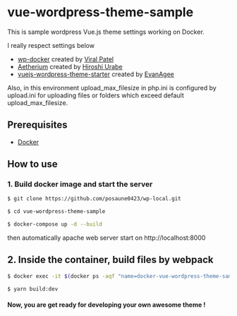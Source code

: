 # vue-wordpress-theme-sample
This is sample wordpress Vue.js theme settings working on Docker.

I really respect settings below
- [wp-docker](https://github.com/viralpatel/wp-docker) created by [Viral Patel](https://github.com/viralpatel)
- [Aetherium](https://github.com/torounit/Aetherium) created by [Hiroshi Urabe](https://github.com/torounit)
- [vuejs-wordpress-theme-starter](https://github.com/EvanAgee/vuejs-wordpress-theme-starter) created by [EvanAgee](https://github.com/EvanAgee)


Also, in this environment upload_max_filesize in php.ini is configured by upload.ini for uploading files or folders which exceed default upload_max_filesize.

## Prerequisites
- [Docker](https://www.docker.com/)

## How to use
### 1. Build docker image and start the server
```bash
$ git clone https://github.com/posaune0423/wp-local.git

$ cd vue-wordpress-theme-sample

$ docker-compose up -d --build
```
then automatically apache web server start on http://localhost:8000

## 2. Inside the container, build files by webpack
```bash
$ docker exec -it $(docker ps -aqf "name=docker-vue-wordpress-theme-sample_wordpress") /bin/bash

$ yarn build:dev
```
#### Now, you are get ready for developing your own awesome theme !
